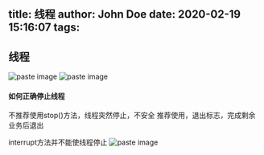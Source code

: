 title: 线程
author: John Doe
date: 2020-02-19 15:16:07
tags:
---
## 线程
![paste image](http://q4xcpcdc6.bkt.clouddn.com/1582097504418wgrvqjfl.png?imageslim)
![paste image](http://q4xcpcdc6.bkt.clouddn.com/1582098345014cmpxcj6d.png?imageslim)

#### 如何正确停止线程
不推荐使用stop()方法，线程突然停止，不安全
推荐使用，退出标志，完成剩余业务后退出

interrupt方法并不能使线程停止
![paste image](http://q4xcpcdc6.bkt.clouddn.com/1582106067118t5phoeol.png?imageslim)